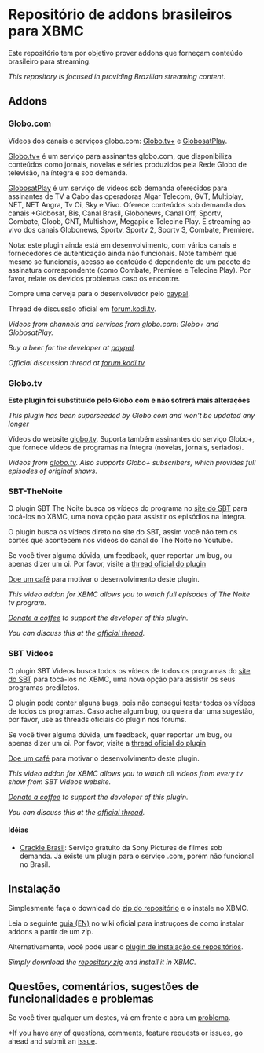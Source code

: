 Repositório de addons brasileiros para XBMC
================================

Este repositório tem por objetivo prover addons que forneçam conteúdo
brasileiro para streaming.

*This repository is focused in providing Brazilian streaming content.*

## Addons

### Globo.com

Vídeos dos canais e serviços globo.com: [Globo.tv+][globotvplus] e [GlobosatPlay][globoplay].

[Globo.tv+][globotvplus] é um serviço para assinantes globo.com, que disponibiliza
conteúdos como jornais, novelas e séries produzidos pela Rede Globo de
televisão, na íntegra e sob demanda.

[GlobosatPlay][globoplay] é um serviço de vídeos sob demanda oferecidos para assinantes
de TV a Cabo das operadoras Algar Telecom, GVT, Multiplay, NET, NET Angra, Tv
Oi, Sky e Vivo. Oferece conteúdos sob demanda dos canais +Globosat, Bis, Canal
Brasil, Globonews, Canal Off, Sportv, Combate, Gloob, GNT, Multishow, Megapix e
Telecine Play. E streaming ao vivo dos canais Globonews, Sportv, Sportv 2,
Sportv 3, Combate, Premiere.

Nota: este plugin ainda está em desenvolvimento, com vários canais e
fornecedores de autenticação ainda não funcionais. Note também que mesmo se
funcionais, acesso ao conteúdo é dependente de um pacote de assinatura
correspondente (como Combate, Premiere e Telecine Play). Por favor, relate os
devidos problemas caso os encontre.

Compre uma cerveja para o desenvolvedor pelo [paypal][paypalVitorHirota].

Thread de discussão oficial em [forum.kodi.tv][kodiGlobo].

*Videos from channels and services from globo.com: Globo+ and GlobosatPlay.*

*Buy a beer for the developer at [paypal][paypalVitorHirota].*

*Official discussion thread at [forum.kodi.tv][kodiGlobo].*

### Globo.tv

**Este plugin foi substituído pelo Globo.com e não sofrerá mais alterações**

*This plugin has been superseeded by Globo.com and won't be updated any longer*

Vídeos do website [globo.tv][globotv]. Suporta também assinantes do serviço Globo+,
que fornece vídeos de programas na íntegra (novelas, jornais, seriados).

*Videos from [globo.tv][globotv]. Also supports Globo+ subscribers, which provides
full episodes of original shows.*

### SBT-TheNoite

O plugin SBT The Noite busca os vídeos do programa no [site do SBT][thenoite] para 
tocá-los no XBMC, uma nova opção para assistir os episódios na Íntegra.

O plugin busca os vídeos direto no site do SBT, assim você não tem os cortes que acontecem 
nos vídeos do canal do The Noite no Youtube.

Se você tiver alguma dúvida, um feedback, quer reportar um bug, ou apenas dizer um oi. 
Por favor, visite a [thread oficial do plugin][thenoite.forum]

[Doe um café][thenoite.donate] para motivar o desenvolvimento deste plugin.

*This video addon for XBMC allows you to watch full episodes of The Noite
tv program.*

*[Donate a coffee][thenoite.donate] to support the developer of this plugin.*

*You can discuss this at the [official thread][thenoite.forum].*

### SBT Videos

O plugin SBT Videos busca todos os vídeos de todos os programas do [site do SBT][sbtvideos] 
para tocá-los no XBMC, uma nova opção para assistir os seus programas prediletos.

O plugin pode conter alguns bugs, pois não consegui testar todos os vídeos de todos os 
programas. Caso ache algum bug, ou queira dar uma sugestão, por favor, use as threads 
oficiais do plugin nos forums.

Se você tiver alguma dúvida, um feedback, quer reportar um bug, ou apenas dizer um oi. 
Por favor, visite a [thread oficial do plugin][sbtvideos.forum]

[Doe um café][thenoite.donate] para motivar o desenvolvimento deste plugin.

*This video addon for XBMC allows you to watch all videos from every tv show from SBT 
Videos website.*

*[Donate a coffee][thenoite.donate] to support the developer of this plugin.*

*You can discuss this at the [official thread][sbtvideos.forum].*


#### Idéias

* [Crackle Brasil](http://www.crackle.com.br/):
Serviço gratuito da Sony Pictures de filmes sob demanda. Já existe um plugin
para o serviço .com, porém não funcional no Brasil.

## Instalação

Simplesmente faça o download do [zip do repositório][repozip] e o instale no XBMC.

Leia o seguinte [guia (EN)][install] no wiki oficial para instruçoes de como
instalar addons a partir de um zip.

Alternativamente, você pode usar o [plugin de instalação de repositórios][repoinstallplugin].

*Simply download the [repository zip][repozip] and install it in XBMC.*

## Questões, comentários, sugestões de funcionalidades e problemas

Se você tiver qualquer um destes, vá em frente e abra um [problema][issues].

*If you have any of questions, comments, feature requests or issues, go ahead
and submit an [issue][issues].



[repozip]: https://github.com/tschope/repository.brazilian.xbmc-addons/raw/master/repo/repository.brazilian.xbmc-addons-1.0.1.zip
[issues]: https://bitbucket.org/tschope/repository.brazilian.xbmc-addons-update/issues
[install]: http://wiki.xbmc.org/index.php?title=Add-ons#How_to_install_from_zip
[repoinstallplugin]: http://passion-xbmc.org/addons/?Page=View&ID=plugin.program.repo.installer
[globotv]: http://globotv.globo.com
[globotvplus]: http://globotv.globo.com/mais/
[globoplay]: http://globosatplay.globo.com/
[paypalVitorHirota]: https://www.paypal.com/cgi-bin/webscr?cmd=_donations&business=C4DH8F642RYEG&lc=US&item_name=Vitor%20Hirota&currency_code=USD&bn=PP%2dDonationsBF%3abtn_donate_SM%2egif%3aNonHosted
[kodiGlobo]: http://forum.kodi.tv/showthread.php?tid=201846
[thenoite]: http://www.sbt.com.br/thenoite/
[thenoite.forum]: http://forum.kodi.tv/showthread.php?tid=203103
[thenoite.donate]: https://www.paypal.com/cgi-bin/webscr?cmd=_s-xclick&hosted_button_id=VAVLZEHSKPF6L
[sbtvideos]: http://www.sbt.com.br/sbtvideos/
[sbtvideos.forum]: http://forum.kodi.tv/showthread.php?tid=218591